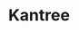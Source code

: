 ---
linkedin: https://linkedin.com/showcase/kantree
logohandle: kantreeio
sort: kantree
title: Kantree
twitter: https://x.com/kantreeapp
website: https://kantree.io/index
youtube: https://youtube.com/channel/UCMsGZstglmkyUYLBr0sUWOQ
---